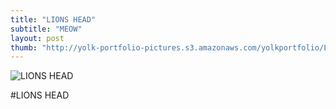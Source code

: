 ```yaml
---
title: "LIONS HEAD"
subtitle: "MEOW"
layout: post
thumb: "http://yolk-portfolio-pictures.s3.amazonaws.com/yolkportfolio/LIONSHEAD-small.png"
---
```



![LIONS HEAD](http://yolk-portfolio-pictures.s3.amazonaws.com/yolkportfolio/LIONSHEAD-small.png)

#LIONS HEAD
